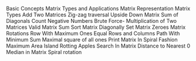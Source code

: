 Basic Concepts
Matrix Types and Applications
Matrix Representation
Matrix Types
Add Two Matrices
Zig-zag traversal
Upside Down Matrix
Sum of Diagonals
Count Negative Numbers
Brute Force- Multiplication of Two Matrices
Valid Matrix Sum
Sort Matrix Diagonally
Set Matrix Zeroes
Matrix Rotations
Row With Maximum Ones
Equal Rows and Columns
Path With Minimum Sum
Maximal square of all ones
Print Matrix In Spiral Fashion
Maximum Area Island
Rotting Apples
Search In Matrix
Distance to Nearest 0
Median in Matrix
Spiral rotation

